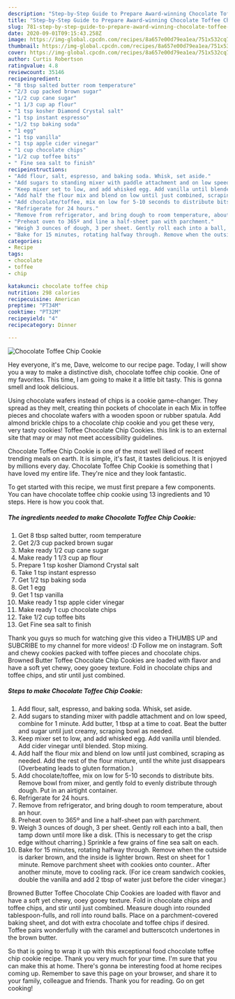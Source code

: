 ```yaml
---
description: "Step-by-Step Guide to Prepare Award-winning Chocolate Toffee Chip Cookie"
title: "Step-by-Step Guide to Prepare Award-winning Chocolate Toffee Chip Cookie"
slug: 781-step-by-step-guide-to-prepare-award-winning-chocolate-toffee-chip-cookie
date: 2020-09-01T09:15:43.258Z
image: https://img-global.cpcdn.com/recipes/8a657e00d79ea1ea/751x532cq70/chocolate-toffee-chip-cookie-recipe-main-photo.jpg
thumbnail: https://img-global.cpcdn.com/recipes/8a657e00d79ea1ea/751x532cq70/chocolate-toffee-chip-cookie-recipe-main-photo.jpg
cover: https://img-global.cpcdn.com/recipes/8a657e00d79ea1ea/751x532cq70/chocolate-toffee-chip-cookie-recipe-main-photo.jpg
author: Curtis Robertson
ratingvalue: 4.8
reviewcount: 35146
recipeingredient:
- "8 tbsp salted butter room temperature"
- "2/3 cup packed brown sugar"
- "1/2 cup cane sugar"
- "1 1/3 cup ap flour"
- "1 tsp kosher Diamond Crystal salt"
- "1 tsp instant espresso"
- "1/2 tsp baking soda"
- "1 egg"
- "1 tsp vanilla"
- "1 tsp apple cider vinegar"
- "1 cup chocolate chips"
- "1/2 cup toffee bits"
- " Fine sea salt to finish"
recipeinstructions:
- "Add flour, salt, espresso, and baking soda. Whisk, set aside."
- "Add sugars to standing mixer with paddle attachment and on low speed, combine for 1 minute. Add butter, 1 tbsp at a time to coat. Beat the butter and sugar until just creamy, scraping bowl as needed."
- "Keep mixer set to low, and add whisked egg. Add vanilla until blended. Add cider vinegar until blended. Stop mixing."
- "Add half the flour mix and blend on low until just combined, scraping as needed. Add the rest of the flour mixture, until the white just disappears (Overbeating leads to gluten formation.)"
- "Add chocolate/toffee, mix on low for 5-10 seconds to distribute bits. Remove bowl from mixer, and gently fold to evenly distribute through dough. Put in an airtight container."
- "Refrigerate for 24 hours."
- "Remove from refrigerator, and bring dough to room temperature, about an hour."
- "Preheat oven to 365º and line a half-sheet pan with parchment."
- "Weigh 3 ounces of dough, 3 per sheet. Gently roll each into a ball, then tamp down until more like a disk. (This is necessary to get the crisp edge without charring.) Sprinkle a few grains of fine sea salt on each."
- "Bake for 15 minutes, rotating halfway through. Remove when the outside is darker brown, and the inside is lighter brown. Rest on sheet for 1 minute. Remove parchment sheet with cookies onto counter.. After another minute, move to cooling rack. (For ice cream sandwich cookies, double the vanilla and add 2 tbsp of water just before the cider vinegar.)"
categories:
- Recipe
tags:
- chocolate
- toffee
- chip

katakunci: chocolate toffee chip 
nutrition: 298 calories
recipecuisine: American
preptime: "PT34M"
cooktime: "PT32M"
recipeyield: "4"
recipecategory: Dinner

---
```



![Chocolate Toffee Chip Cookie](https://img-global.cpcdn.com/recipes/8a657e00d79ea1ea/751x532cq70/chocolate-toffee-chip-cookie-recipe-main-photo.jpg)

Hey everyone, it's me, Dave, welcome to our recipe page. Today, I will show you a way to make a distinctive dish, chocolate toffee chip cookie. One of my favorites. This time, I am going to make it a little bit tasty. This is gonna smell and look delicious.

Using chocolate wafers instead of chips is a cookie game-changer. They spread as they melt, creating thin pockets of chocolate in each Mix in toffee pieces and chocolate wafers with a wooden spoon or rubber spatula. Add almond brickle chips to a chocolate chip cookie and you get these very, very tasty cookies! Toffee Chocolate Chip Cookies. this link is to an external site that may or may not meet accessibility guidelines.

Chocolate Toffee Chip Cookie is one of the most well liked of recent trending meals on earth. It is simple, it's fast, it tastes delicious. It is enjoyed by millions every day. Chocolate Toffee Chip Cookie is something that I have loved my entire life. They're nice and they look fantastic.


To get started with this recipe, we must first prepare a few components. You can have chocolate toffee chip cookie using 13 ingredients and 10 steps. Here is how you cook that.

<!--inarticleads1-->

##### The ingredients needed to make Chocolate Toffee Chip Cookie:

1. Get 8 tbsp salted butter, room temperature
1. Get 2/3 cup packed brown sugar
1. Make ready 1/2 cup cane sugar
1. Make ready 1 1/3 cup ap flour
1. Prepare 1 tsp kosher Diamond Crystal salt
1. Take 1 tsp instant espresso
1. Get 1/2 tsp baking soda
1. Get 1 egg
1. Get 1 tsp vanilla
1. Make ready 1 tsp apple cider vinegar
1. Make ready 1 cup chocolate chips
1. Take 1/2 cup toffee bits
1. Get  Fine sea salt to finish


Thank you guys so much for watching give this video a THUMBS UP and SUBCRIBE to my channel for more videos! :D Follow me on instagram. Soft and chewy cookies packed with toffee pieces and chocolate chips. Browned Butter Toffee Chocolate Chip Cookies are loaded with flavor and have a soft yet chewy, ooey gooey texture. Fold in chocolate chips and toffee chips, and stir until just combined. 

<!--inarticleads2-->

##### Steps to make Chocolate Toffee Chip Cookie:

1. Add flour, salt, espresso, and baking soda. Whisk, set aside.
1. Add sugars to standing mixer with paddle attachment and on low speed, combine for 1 minute. Add butter, 1 tbsp at a time to coat. Beat the butter and sugar until just creamy, scraping bowl as needed.
1. Keep mixer set to low, and add whisked egg. Add vanilla until blended. Add cider vinegar until blended. Stop mixing.
1. Add half the flour mix and blend on low until just combined, scraping as needed. Add the rest of the flour mixture, until the white just disappears (Overbeating leads to gluten formation.)
1. Add chocolate/toffee, mix on low for 5-10 seconds to distribute bits. Remove bowl from mixer, and gently fold to evenly distribute through dough. Put in an airtight container.
1. Refrigerate for 24 hours.
1. Remove from refrigerator, and bring dough to room temperature, about an hour.
1. Preheat oven to 365º and line a half-sheet pan with parchment.
1. Weigh 3 ounces of dough, 3 per sheet. Gently roll each into a ball, then tamp down until more like a disk. (This is necessary to get the crisp edge without charring.) Sprinkle a few grains of fine sea salt on each.
1. Bake for 15 minutes, rotating halfway through. Remove when the outside is darker brown, and the inside is lighter brown. Rest on sheet for 1 minute. Remove parchment sheet with cookies onto counter.. After another minute, move to cooling rack. (For ice cream sandwich cookies, double the vanilla and add 2 tbsp of water just before the cider vinegar.)


Browned Butter Toffee Chocolate Chip Cookies are loaded with flavor and have a soft yet chewy, ooey gooey texture. Fold in chocolate chips and toffee chips, and stir until just combined. Measure dough into rounded tablespoon-fulls, and roll into round balls. Place on a parchment-covered baking sheet, and dot with extra chocolate and toffee chips if desired. Toffee pairs wonderfully with the caramel and butterscotch undertones in the brown butter. 

So that is going to wrap it up with this exceptional food chocolate toffee chip cookie recipe. Thank you very much for your time. I'm sure that you can make this at home. There's gonna be interesting food at home recipes coming up. Remember to save this page on your browser, and share it to your family, colleague and friends. Thank you for reading. Go on get cooking!
